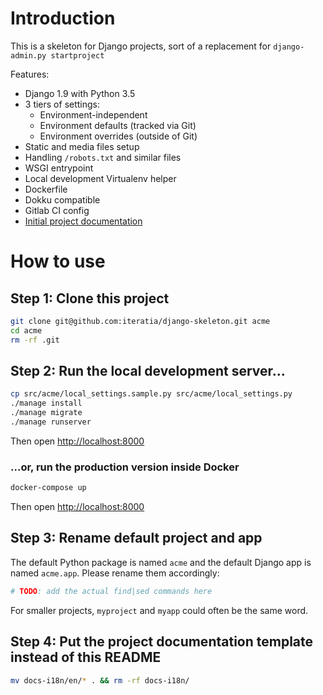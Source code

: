 # Introduction

This is a skeleton for Django projects, sort of a replacement for `django-admin.py startproject`

Features:

* Django 1.9 with Python 3.5
* 3 tiers of settings:
	* Environment-independent
	* Environment defaults (tracked via Git)
	* Environment overrides (outside of Git)
* Static and media files setup
* Handling `/robots.txt` and similar files
* WSGI entrypoint
* Local development Virtualenv helper
* Dockerfile
* Dokku compatible
* Gitlab CI config
* [Initial project documentation](docs-i18n/en/README.md)

# How to use

## Step 1: Clone this project

```bash
git clone git@github.com:iteratia/django-skeleton.git acme
cd acme
rm -rf .git
```

## Step 2: Run the local development server...

```bash
cp src/acme/local_settings.sample.py src/acme/local_settings.py
./manage install
./manage migrate
./manage runserver
```

Then open <http://localhost:8000>

### ...or, run the production version inside Docker

```bash
docker-compose up
```

Then open <http://localhost:8000>

## Step 3: Rename default project and app

The default Python package is named `acme` and the default Django app is named `acme.app`. Please rename them accordingly:

```bash
# TODO: add the actual find|sed commands here
```

For smaller projects, `myproject` and `myapp` could often be the same word.

## Step 4: Put the project documentation template instead of this README

```bash
mv docs-i18n/en/* . && rm -rf docs-i18n/
```
